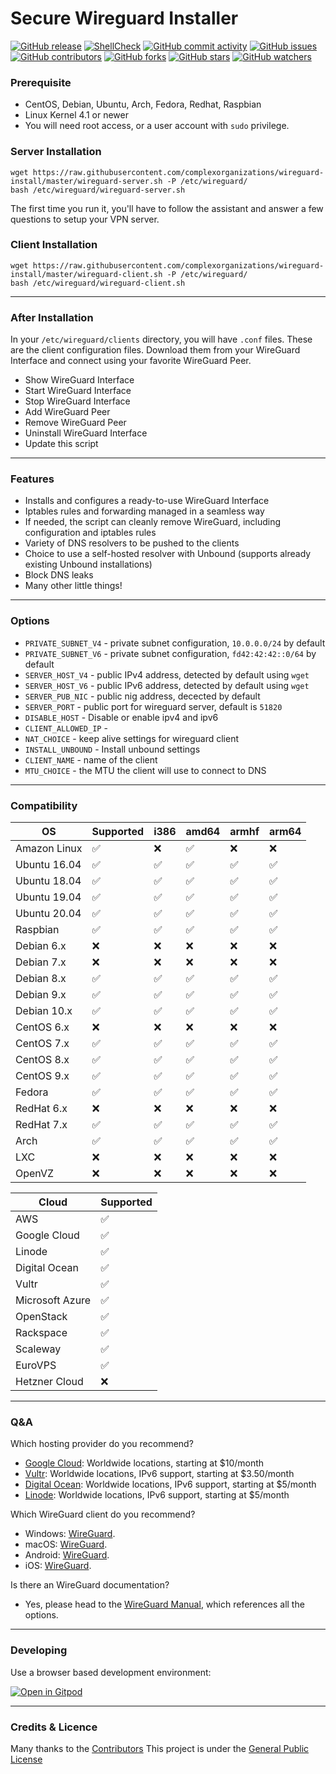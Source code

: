 # Secure Wireguard Installer
[![GitHub release](https://img.shields.io/github/v/release/complexorganizations/wireguard-install)](https://github.com/complexorganizations/wireguard-install/releases)
[![ShellCheck](https://github.com/complexorganizations/wireguard-install/workflows/ShellCheck/badge.svg)](https://github.com/complexorganizations/wireguard-install/actions)
[![GitHub commit activity](https://img.shields.io/github/commit-activity/y/complexorganizations/wireguard-install)](https://github.com/complexorganizations/wireguard-install/commits/master)
[![GitHub issues](https://img.shields.io/github/issues/complexorganizations/wireguard-install)](https://github.com/complexorganizations/wireguard-install/issues)
[![GitHub contributors](https://img.shields.io/github/contributors/complexorganizations/wireguard-install)](https://github.com/complexorganizations/wireguard-install/graphs/contributors)
[![GitHub forks](https://img.shields.io/github/forks/complexorganizations/wireguard-install?style=social)](https://github.com/complexorganizations/wireguard-install/fork?fragment=1)
[![GitHub stars](https://img.shields.io/github/stars/complexorganizations/wireguard-install?style=social)](https://github.com/complexorganizations/wireguard-install/fork?fragment=1)
[![GitHub watchers](https://img.shields.io/github/watchers/complexorganizations/wireguard-install?style=social)](https://github.com/complexorganizations/wireguard-install/fork?fragment=1)

### Prerequisite 
- CentOS, Debian, Ubuntu, Arch, Fedora, Redhat, Raspbian
- Linux Kernel 4.1 or newer
- You will need root access, or a user account with `sudo` privilege.

### Server Installation
```
wget https://raw.githubusercontent.com/complexorganizations/wireguard-install/master/wireguard-server.sh -P /etc/wireguard/
bash /etc/wireguard/wireguard-server.sh
```
The first time you run it, you'll have to follow the assistant and answer a few questions to setup your VPN server.

### Client Installation
```
wget https://raw.githubusercontent.com/complexorganizations/wireguard-install/master/wireguard-client.sh -P /etc/wireguard/
bash /etc/wireguard/wireguard-client.sh
```

---
### After Installation
In your `/etc/wireguard/clients` directory, you will have `.conf` files. These are the client configuration files. Download them from your WireGuard Interface and connect using your favorite WireGuard Peer.

- Show WireGuard Interface
- Start WireGuard Interface
- Stop WireGuard Interface
- Add WireGuard Peer
- Remove WireGuard Peer
- Uninstall WireGuard Interface
- Update this script

---
### Features
- Installs and configures a ready-to-use WireGuard Interface
- Iptables rules and forwarding managed in a seamless way
- If needed, the script can cleanly remove WireGuard, including configuration and iptables rules
- Variety of DNS resolvers to be pushed to the clients
- Choice to use a self-hosted resolver with Unbound (supports already existing Unbound installations)
- Block DNS leaks
- Many other little things!

---
### Options
* `PRIVATE_SUBNET_V4` - private subnet configuration, `10.0.0.0/24` by default
* `PRIVATE_SUBNET_V6` - private subnet configuration, `fd42:42:42::0/64` by default
* `SERVER_HOST_V4` - public IPv4 address, detected by default using `wget`
* `SERVER_HOST_V6` - public IPv6 address, detected by default using `wget`
* `SERVER_PUB_NIC` - public nig address, decected by default
* `SERVER_PORT` - public port for wireguard server, default is `51820`
* `DISABLE_HOST` - Disable or enable ipv4 and ipv6 
* `CLIENT_ALLOWED_IP` - 
* `NAT_CHOICE` - keep alive settings for wireguard client
* `INSTALL_UNBOUND` - Install unbound settings
* `CLIENT_NAME` - name of the client
* `MTU_CHOICE` - the MTU the client will use to connect to DNS

---
### Compatibility
| OS              | Supported          | i386               | amd64              | armhf              | arm64              |
| --------------  | ------------------ | ------------------ | ------------------ | ------------------ | ------------------ |
| Amazon Linux    |:white_check_mark:  |:x:                 |:white_check_mark:  |:x:                 |:x:                 |
| Ubuntu 16.04    |:white_check_mark:  |:white_check_mark:  |:white_check_mark:  |:white_check_mark:  |:white_check_mark:  |
| Ubuntu 18.04    |:white_check_mark:  |:white_check_mark:  |:white_check_mark:  |:white_check_mark:  |:white_check_mark:  |
| Ubuntu 19.04    |:white_check_mark:  |:white_check_mark:  |:white_check_mark:  |:white_check_mark:  |:white_check_mark:  |
| Ubuntu 20.04    |:white_check_mark:  |:white_check_mark:  |:white_check_mark:  |:white_check_mark:  |:white_check_mark:  |
| Raspbian        |:white_check_mark:  |:white_check_mark:  |:white_check_mark:  |:white_check_mark:  |:white_check_mark:  |
| Debian 6.x      |:x:                 |:x:                 |:x:                 |:x:                 |:x:                 |
| Debian 7.x      |:x:                 |:x:                 |:x:                 |:x:                 |:x:                 |
| Debian 8.x      |:white_check_mark:  |:white_check_mark:  |:white_check_mark:  |:white_check_mark:  |:white_check_mark:  |
| Debian 9.x      |:white_check_mark:  |:white_check_mark:  |:white_check_mark:  |:white_check_mark:  |:white_check_mark:  |
| Debian 10.x     |:white_check_mark:  |:white_check_mark:  |:white_check_mark:  |:white_check_mark:  |:white_check_mark:  |
| CentOS 6.x      |:x:                 |:x:                 |:x:                 |:x:                 |:x:                 |
| CentOS 7.x      |:white_check_mark:  |:white_check_mark:  |:white_check_mark:  |:white_check_mark:  |:white_check_mark:  |
| CentOS 8.x      |:white_check_mark:  |:white_check_mark:  |:white_check_mark:  |:white_check_mark:  |:white_check_mark:  |
| CentOS 9.x      |:white_check_mark:  |:white_check_mark:  |:white_check_mark:  |:white_check_mark:  |:white_check_mark:  |
| Fedora          |:white_check_mark:  |:white_check_mark:  |:white_check_mark:  |:white_check_mark:  |:white_check_mark:  |
| RedHat 6.x      |:x:                 |:x:                 |:x:                 |:x:                 |:x:                 |
| RedHat 7.x      |:white_check_mark:  |:white_check_mark:  |:white_check_mark:  |:white_check_mark:  |:white_check_mark:  |
| Arch            |:white_check_mark:  |:white_check_mark:  |:white_check_mark:  |:white_check_mark:  |:white_check_mark:  |
| LXC             |:x:                 |:x:                 |:x:                 |:x:                 |:x:                 |
| OpenVZ          |:x:                 |:x:                 |:x:                 |:x:                 |:x:                 |

| Cloud           | Supported          |
| --------------  | ------------------ |
| AWS             |:white_check_mark:  |
| Google Cloud    |:white_check_mark:  |
| Linode          |:white_check_mark:  |
| Digital Ocean   |:white_check_mark:  |
| Vultr           |:white_check_mark:  |
| Microsoft Azure |:white_check_mark:  |
| OpenStack       |:white_check_mark:  |
| Rackspace       |:white_check_mark:  |
| Scaleway        |:white_check_mark:  |
| EuroVPS         |:white_check_mark:  |
| Hetzner Cloud   |:x:                 |

---
### Q&A
Which hosting provider do you recommend?
- [Google Cloud](https://gcpsignup.page.link/H9XL): Worldwide locations, starting at $10/month
- [Vultr](https://www.vultr.com/?ref=8211592): Worldwide locations, IPv6 support, starting at $3.50/month
- [Digital Ocean](https://m.do.co/c/fb46acb2b3b1): Worldwide locations, IPv6 support, starting at $5/month
- [Linode](https://www.linode.com/?r=63227744138ea4f9d2dff402cfe5b8ad19e45dae): Worldwide locations, IPv6 support, starting at $5/month

Which WireGuard client do you recommend?
- Windows: [WireGuard](https://www.wireguard.com/install/).
- macOS: [WireGuard](https://apps.apple.com/us/app/wireguard/id1451685025).
- Android: [WireGuard](https://play.google.com/store/apps/details?id=com.wireguard.android).
- iOS: [WireGuard](https://itunes.apple.com/us/app/wireguard/id1441195209).

Is there an WireGuard documentation?
- Yes, please head to the [WireGuard Manual](https://www.wireguard.com), which references all the options.

---
### Developing
Use a browser based development environment:

[![Open in Gitpod](https://gitpod.io/button/open-in-gitpod.svg)](https://gitpod.io/#https://github.com/complexorganizations/wireguard-install)

___
### Credits & Licence
Many thanks to the [Contributors](https://github.com/complexorganizations/wireguard-install/graphs/contributors)
This project is under the [General Public License](https://raw.githubusercontent.com/complexorganizations/wireguard-install/master/.github/LICENSE)
